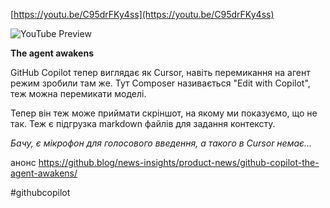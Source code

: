 [https://youtu.be/C95drFKy4ss](https://youtu.be/C95drFKy4ss)

![YouTube Preview](https://img.youtube.com/vi/C95drFKy4ss/mqdefault.jpg)

**The agent awakens**

GitHub Copilot тепер виглядає як Cursor, навіть перемикання на агент режим зробили там же. Тут Composer називається "Edit with Copilot", теж можна перемикати моделі. 

Тепер він теж може приймати скріншот, на якому ми показуємо, що не так. Теж є підгрузка markdown файлів для задання контексту.

*Бачу, є мікрофон для голосового введення, а такого в Cursor немає...*

анонс https://github.blog/news-insights/product-news/github-copilot-the-agent-awakens/


#githubcopilot